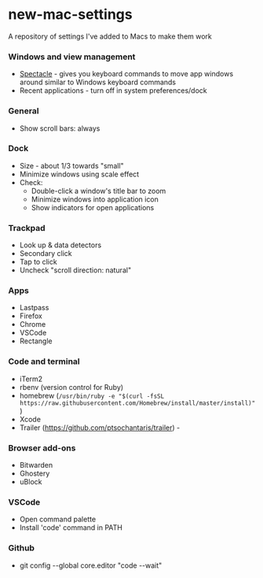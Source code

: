 # new-mac-settings
A repository of settings I've added to Macs to make them work

### Windows and view management
* [Spectacle](https://www.spectacleapp.com/) - gives you keyboard commands to move app windows around similar to Windows keyboard commands
* Recent applications - turn off in system preferences/dock

### General
* Show scroll bars: always

### Dock
* Size - about 1/3 towards "small"
* Minimize windows using scale effect
* Check: 
  * Double-click a window's title bar to zoom
  * Minimize windows into application icon
  * Show indicators for open applications
  
### Trackpad
* Look up & data detectors
* Secondary click
* Tap to click
* Uncheck "scroll direction: natural"

### Apps
* Lastpass
* Firefox
* Chrome
* VSCode 
* Rectangle 

### Code and terminal
* iTerm2
* rbenv (version control for Ruby)
* homebrew (`/usr/bin/ruby -e "$(curl -fsSL https://raw.githubusercontent.com/Homebrew/install/master/install)"`)
* Xcode
* Trailer (https://github.com/ptsochantaris/trailer) - 

### Browser add-ons
* Bitwarden
* Ghostery
* uBlock

### VSCode
* Open command palette
* Install 'code' command in PATH

### Github
* git config --global core.editor "code --wait"
